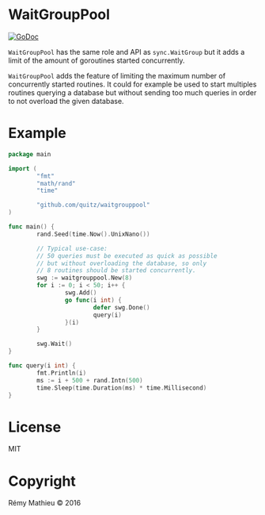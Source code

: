 # WaitGroupPool

[![GoDoc](https://godoc.org/github.com/remeh/waitgrouppool?status.svg)](https://godoc.org/github.com/remeh/waitgrouppool)

`WaitGroupPool` has the same role and API as `sync.WaitGroup` but it adds a limit of the amount of goroutines started concurrently.

`WaitGroupPool` adds the feature of limiting the maximum number of concurrently started routines. It could for example be used to start multiples routines querying a database but without sending too much queries in order to not overload the given database.

# Example

```go
package main

import (
        "fmt"
        "math/rand"
        "time"

        "github.com/quitz/waitgrouppool"
)

func main() {
        rand.Seed(time.Now().UnixNano())

        // Typical use-case:
        // 50 queries must be executed as quick as possible
        // but without overloading the database, so only
        // 8 routines should be started concurrently.
        swg := waitgrouppool.New(8)
        for i := 0; i < 50; i++ {
                swg.Add()
                go func(i int) {
                        defer swg.Done()
                        query(i)
                }(i)
        }

        swg.Wait()
}

func query(i int) {
        fmt.Println(i)
        ms := i + 500 + rand.Intn(500)
        time.Sleep(time.Duration(ms) * time.Millisecond)
}
```

# License

MIT

# Copyright

Rémy Mathieu © 2016
